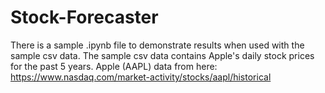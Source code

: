 # Stock-Forecaster

There is a sample .ipynb file to demonstrate results when used with the sample csv data.
The sample csv data contains Apple's daily stock prices for the past 5 years.
Apple (AAPL) data from here: https://www.nasdaq.com/market-activity/stocks/aapl/historical
